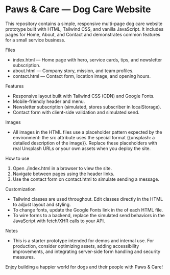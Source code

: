 # Paws & Care — Dog Care Website

This repository contains a simple, responsive multi-page dog care website prototype built with HTML, Tailwind CSS, and vanilla JavaScript. It includes pages for Home, About, and Contact and demonstrates common features for a small service business.

Files

- index.html — Home page with hero, service cards, tips, and newsletter subscription.
- about.html — Company story, mission, and team profiles.
- contact.html — Contact form, location image, and opening hours.

Features

- Responsive layout built with Tailwind CSS (CDN) and Google Fonts.
- Mobile-friendly header and menu.
- Newsletter subscription (simulated, stores subscriber in localStorage).
- Contact form with client-side validation and simulated send.

Images

- All images in the HTML files use a placeholder pattern expected by the environment: the src attribute uses the special format {{unsplash: a detailed description of the image}}. Replace these placeholders with real Unsplash URLs or your own assets when you deploy the site.

How to use

1. Open ./index.html in a browser to view the site.
2. Navigate between pages using the header links.
3. Use the contact form on contact.html to simulate sending a message.

Customization

- Tailwind classes are used throughout. Edit classes directly in the HTML to adjust layout and styling.
- To change fonts, update the Google Fonts link in the <head> of each HTML file.
- To wire forms to a backend, replace the simulated send behaviors in the JavaScript with fetch/XHR calls to your API.

Notes

- This is a starter prototype intended for demos and internal use. For production, consider optimizing assets, adding accessibility improvements, and integrating server-side form handling and security measures.

Enjoy building a happier world for dogs and their people with Paws & Care!
